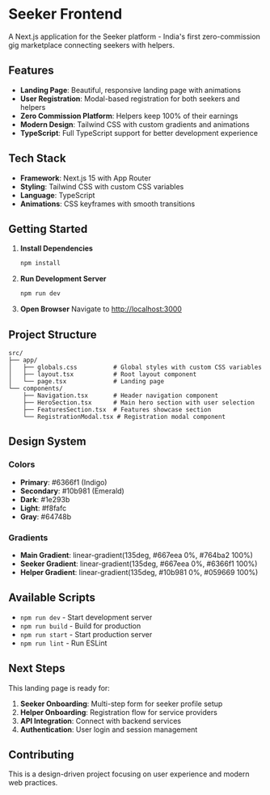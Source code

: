 # Seeker Frontend

A Next.js application for the Seeker platform - India's first zero-commission gig marketplace connecting seekers with helpers.

## Features

- **Landing Page**: Beautiful, responsive landing page with animations
- **User Registration**: Modal-based registration for both seekers and helpers
- **Zero Commission Platform**: Helpers keep 100% of their earnings
- **Modern Design**: Tailwind CSS with custom gradients and animations
- **TypeScript**: Full TypeScript support for better development experience

## Tech Stack

- **Framework**: Next.js 15 with App Router
- **Styling**: Tailwind CSS with custom CSS variables
- **Language**: TypeScript
- **Animations**: CSS keyframes with smooth transitions

## Getting Started

1. **Install Dependencies**
   ```bash
   npm install
   ```

2. **Run Development Server**
   ```bash
   npm run dev
   ```

3. **Open Browser**
   Navigate to [http://localhost:3000](http://localhost:3000)

## Project Structure

```
src/
├── app/
│   ├── globals.css          # Global styles with custom CSS variables
│   ├── layout.tsx           # Root layout component
│   └── page.tsx             # Landing page
└── components/
    ├── Navigation.tsx       # Header navigation component
    ├── HeroSection.tsx      # Main hero section with user selection
    ├── FeaturesSection.tsx  # Features showcase section
    └── RegistrationModal.tsx # Registration modal component
```

## Design System

### Colors
- **Primary**: #6366f1 (Indigo)
- **Secondary**: #10b981 (Emerald)
- **Dark**: #1e293b
- **Light**: #f8fafc
- **Gray**: #64748b

### Gradients
- **Main Gradient**: linear-gradient(135deg, #667eea 0%, #764ba2 100%)
- **Seeker Gradient**: linear-gradient(135deg, #667eea 0%, #6366f1 100%)
- **Helper Gradient**: linear-gradient(135deg, #10b981 0%, #059669 100%)

## Available Scripts

- `npm run dev` - Start development server
- `npm run build` - Build for production
- `npm run start` - Start production server
- `npm run lint` - Run ESLint

## Next Steps

This landing page is ready for:
1. **Seeker Onboarding**: Multi-step form for seeker profile setup
2. **Helper Onboarding**: Registration flow for service providers
3. **API Integration**: Connect with backend services
4. **Authentication**: User login and session management

## Contributing

This is a design-driven project focusing on user experience and modern web practices.
